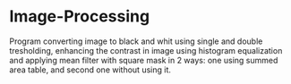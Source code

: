 # Image-Processing
Program converting image to black and whit using single and double tresholding, enhancing the contrast in image using histogram equalization and applying mean filter with square mask in 2 ways: one using summed area table, and second one without using it.
